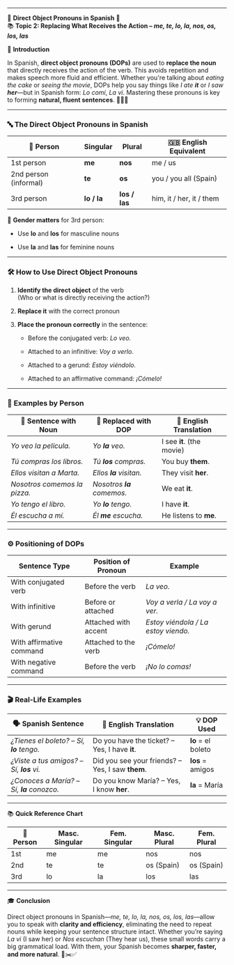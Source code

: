 
---
🌟 **Direct Object Pronouns in Spanish** 🌟  
📚 **Topic 2: Replacing What Receives the Action – _me, te, lo, la, nos, os, los, las_**

📘 **Introduction**

In Spanish, **direct object pronouns (DOPs)** are used to **replace the noun** that directly receives the action of the verb. This avoids repetition and makes speech more fluid and efficient. Whether you're talking about _eating the cake_ or _seeing the movie_, DOPs help you say things like _I ate **it**_ or _I saw **her**_—but in Spanish form: _Lo comí_, _La vi_. Mastering these pronouns is key to forming **natural, fluent sentences**. 🎯📣🧠

---

### 🔤 **The Direct Object Pronouns in Spanish**

|👤 Person|Singular|Plural|🇬🇧 English Equivalent|
|---|---|---|---|
|1st person|**me**|**nos**|me / us|
|2nd person (informal)|**te**|**os**|you / you all (Spain)|
|3rd person|**lo / la**|**los / las**|him, it / her, it / them|

🧠 **Gender matters** for 3rd person:

- Use **lo** and **los** for masculine nouns
    
- Use **la** and **las** for feminine nouns
    

---

### 🛠️ **How to Use Direct Object Pronouns**

1. **Identify the direct object** of the verb  
    (Who or what is directly receiving the action?)
    
2. **Replace it** with the correct pronoun
    
3. **Place the pronoun correctly** in the sentence:
    
    - Before the conjugated verb: _Lo veo._
        
    - Attached to an infinitive: _Voy a verlo._
        
    - Attached to a gerund: _Estoy viéndolo._
        
    - Attached to an affirmative command: _¡Cómelo!_
        

---

### 🧠 **Examples by Person**

|🧾 Sentence with Noun|🔁 Replaced with DOP|💬 English Translation|
|---|---|---|
|_Yo veo la película._|_Yo **la** veo._|I see **it**. (the movie)|
|_Tú compras los libros._|_Tú **los** compras._|You buy **them**.|
|_Ellos visitan a Marta._|_Ellos **la** visitan._|They visit **her**.|
|_Nosotros comemos la pizza._|_Nosotros **la** comemos._|We eat **it**.|
|_Yo tengo el libro._|_Yo **lo** tengo._|I have **it**.|
|_Él escucha a mí._|_Él **me** escucha._|He listens to **me**.|

---

### ⚙️ **Positioning of DOPs**

|Sentence Type|Position of Pronoun|Example|
|---|---|---|
|With conjugated verb|Before the verb|_La veo._|
|With infinitive|Before or attached|_Voy a verla / La voy a ver._|
|With gerund|Attached with accent|_Estoy viéndola / La estoy viendo._|
|With affirmative command|Attached to the verb|_¡Cómelo!_|
|With negative command|Before the verb|_¡No lo comas!_|

---

### 🎬 **Real-Life Examples**

|🗣️ Spanish Sentence|💬 English Translation|💡 DOP Used|
|---|---|---|
|_¿Tienes el boleto?_ – _Sí, **lo** tengo._|Do you have the ticket? – Yes, I have **it**.|**lo** = el boleto|
|_¿Viste a tus amigos?_ – _Sí, **los** vi._|Did you see your friends? – Yes, I saw **them**.|**los** = amigos|
|_¿Conoces a María?_ – _Sí, **la** conozco._|Do you know María? – Yes, I know **her**.|**la** = María|

---

📚 **Quick Reference Chart**

|👤 Person|Masc. Singular|Fem. Singular|Masc. Plural|Fem. Plural|
|---|---|---|---|---|
|1st|me|me|nos|nos|
|2nd|te|te|os (Spain)|os (Spain)|
|3rd|lo|la|los|las|

---

🎓 **Conclusion**

Direct object pronouns in Spanish—_me, te, lo, la, nos, os, los, las_—allow you to speak with **clarity and efficiency**, eliminating the need to repeat nouns while keeping your sentence structure intact. Whether you’re saying _La vi_ (I saw her) or _Nos escuchan_ (They hear us), these small words carry a big grammatical load. With them, your Spanish becomes **sharper, faster, and more natural**. 💬✂️✅